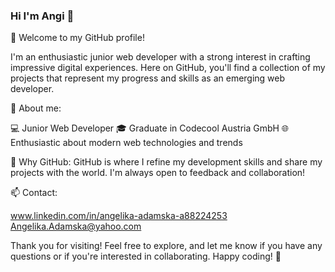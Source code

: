 ### Hi I'm Angi 👋

👋 Welcome to my GitHub profile!

I'm an enthusiastic junior web developer with a strong interest in crafting impressive digital experiences. Here on GitHub, you'll find a collection of my projects that represent my progress and skills as an emerging web developer.

🚀 About me:

💻 Junior Web Developer
🎓 Graduate in Codecool Austria GmbH
🌐 Enthusiastic about modern web technologies and trends

🌟 Why GitHub:
GitHub is where I refine my development skills and share my projects with the world. I'm always open to feedback and collaboration!

📫 Contact:

www.linkedin.com/in/angelika-adamska-a88224253
Angelika.Adamska@yahoo.com

Thank you for visiting! Feel free to explore, and let me know if you have any questions or if you're interested in collaborating. Happy coding! 🚀



<!--
**AngiandMello/AngiandMello** is a ✨ _special_ ✨ repository because its `README.md` (this file) appears on your GitHub profile.



